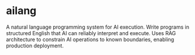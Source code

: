# ailang
A natural language programming system for AI execution. Write programs in structured English that AI can reliably interpret and execute. Uses RAG architecture to constrain AI operations to known boundaries, enabling production deployment.
